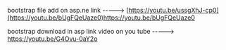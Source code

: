 bootstrap file add on asp.ne link
----->   [https://youtu.be/ussgXhJ-cp0](https://youtu.be/bUgFQeUaze0)https://youtu.be/bUgFQeUaze0



bootstrap download in asp link video on you tube
----->   https://youtu.be/G4Ovu-0aY2o
